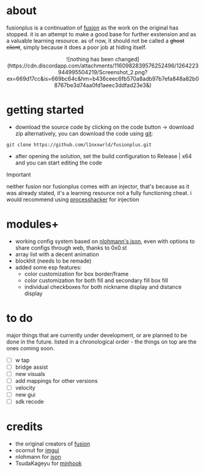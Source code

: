 # about

fusionplus is a continuation of [fusion](https://github.com/deadshxll/fusion) as the work on the original has stopped. it is an attempt to make a good base for further exstension and as a valuable learning resource. as of now, it should not be called a ~~ghost client~~, simply because it does a poor job at hiding itself.
<div align="center">
![nothing has been changed](https://cdn.discordapp.com/attachments/1160982839576252496/1264223944995504219/Screenshot_2.png?ex=669d17cc&is=669bc64c&hm=b436ceec6fb570a8adb97b7efa848a82b08767be3d74aa0fd1aeec3ddfad23e3&)
</div>

# getting started
- download the source code by clicking on the code button -> download zip
alternatively, you can download the code using [git](https://git-scm.com/):
```shell
git clone https://github.com/l1nxxwrld/fusionplus.git
```
- after opening the solution, set the build configuration to Release | x64 and you can start editing the code
> [!IMPORTANT]  
> neither fusion nor fusionplus comes with an injector, that's because as it was already stated, it's a learning resource not a fully functioning cheat. i would recommend using [processhacker](https://processhacker.sourceforge.io/) for injection

# modules+
* working config system based on [nlohmann's json](https://github.com/nlohmann/json), even with options to share configs through web, thanks to 0x0.st
* array list with a decent animation
* blockhit (needs to be remade)
* added some esp features:
    - color customization for box border/frame
    - color customization for both fill and secondary fill box fill
    - individual checkboxes for both nickname display and distance display

# to do
major things that are currently under development, or are planned to be done in the future. listed in a chronological order - the things on top are the ones coming soon.
- [ ] w tap
- [ ] bridge assist
- [ ] new visuals
- [ ] add mappings for other versions
- [ ] velocity
- [ ] new gui
- [ ] sdk recode

# credits
* the original creators of [fusion](https://github.com/deadshxll/fusion)
* ocornut for [imgui](https://github.com/ocornut/imgui)
* nlohmann for [json](https://github.com/nlohmann/json)
* TsudaKageyu for [minhook](https://github.com/TsudaKageyu/minhook)
